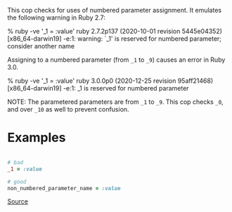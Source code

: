 
This cop checks for uses of numbered parameter assignment.
It emulates the following warning in Ruby 2.7:

  % ruby -ve '_1 = :value'
  ruby 2.7.2p137 (2020-10-01 revision 5445e04352) [x86_64-darwin19]
  -e:1: warning: `_1' is reserved for numbered parameter; consider another name

Assigning to a numbered parameter (from `_1` to `_9`) causes an error in Ruby 3.0.

  % ruby -ve '_1 = :value'
  ruby 3.0.0p0 (2020-12-25 revision 95aff21468) [x86_64-darwin19]
  -e:1: _1 is reserved for numbered parameter

NOTE: The parametered parameters are from `_1` to `_9`. This cop checks `_0`, and over `_10`
as well to prevent confusion.

# Examples

```ruby

# bad
_1 = :value

# good
non_numbered_parameter_name = :value
```

[Source](http://www.rubydoc.info/gems/rubocop/RuboCop/Cop/Lint/NumberedParameterAssignment)